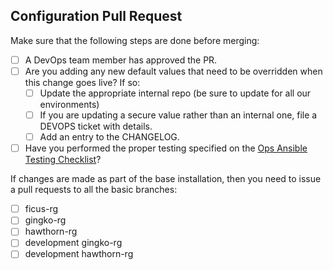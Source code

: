 Configuration Pull Request
---

Make sure that the following steps are done before merging:

  - [ ] A DevOps team member has approved the PR.
  - [ ] Are you adding any new default values that need to be overridden when this change goes live? If so:
    - [ ] Update the appropriate internal repo (be sure to update for all our environments)
    - [ ] If you are updating a secure value rather than an internal one, file a DEVOPS ticket with details.
    - [ ] Add an entry to the CHANGELOG.
  - [ ] Have you performed the proper testing specified on the [Ops Ansible Testing Checklist](https://openedx.atlassian.net/wiki/display/EdxOps/Ops+Ansible+Testing+Checklist)?

If changes are made as part of the base installation, then you need to issue a pull requests to all the basic branches:
- [ ] ficus-rg
- [ ] gingko-rg
- [ ] hawthorn-rg
- [ ] development gingko-rg
- [ ] development hawthorn-rg
